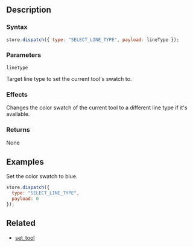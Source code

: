 ## Description

### Syntax

```javascript
store.dispatch({ type: "SELECT_LINE_TYPE", payload: lineType });
```

### Parameters

`lineType`

Target line type to set the current tool's swatch to.

### Effects

Changes the color swatch of the current tool to a different line type if it's available.

### Returns

None

## Examples

Set the color swatch to blue.

```javascript
store.dispatch({
  type: "SELECT_LINE_TYPE",
  payload: 0
});
```

## Related

- [set_tool](./set_tool.md)
